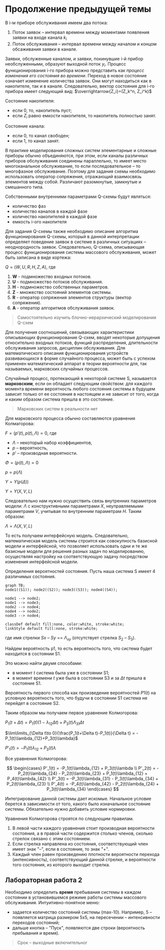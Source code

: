 # Продолжение предыдущей темы

В i-м приборе обслуживания имеем два потока:

1) Поток заявок – интервал времени между моментами появления заявки на входе канала $k_i$
2) Поток обслуживания – интервал времени между началом и концом обсаживания заявки в канале.

Заявки, обслуженные каналом, и заявки, покинувшие i-й прибор необслуженными, образуют выходной поток $y_i$. Процесс функционирования i-го прибора можно представить как *процесс изменения его состояния во времени*. Переход в новое состояние означает изменение количества заявок. Они могут находиться как в накопителе, так и в канале. Следовательно, вектор состояния для i-го прибора имеет следующий вид: $\overrightarrow{Z_i}=(Z_k^n, Z_i^k)$ 

Состояние накопителя: 

- если 0, то, накопитель пуст;
- если $Z_i$ равно емкости накопителя, то накопитель полностью занят. 

Состояние канала:

- если 0, то канал свободен;
- если 1, то канал занят. 

В практике моделирования сложных систем элементарные и сложные приборы обычно объединяются, при этом, если каналы различных приборов обслуживания соединены параллельно, то имеет место многоканальное обслуживание, то если последовательное – то многофазное обслуживание. Поэтому для задания схемы необходимо использовать оператор сопряжения, отражающий взаимосвязь элементов между собой. Различают разомкнутые, замкнутые и смешанного типа.

Собственными внутренними параметрами Q-схемы будут являться:

- количество фаз
- количество каналов в каждой фазе
- количество накопителей в каждой фазе
- емкость i-ого накопителя

Для задания Q-схемы также необходимо описание алгоритма функционирования Q-схемы, который в данной интерпретации определяет поведение заявок в системе в различных ситуациях – неоднородность заявок. Следовательно, Q-схема, описывающая процесс функционирования системы массового обслуживания, может быть записана в виде кортежа:

$Q = (W, U, R, H, Z, A)$, где 

1. **W** - подмножество входных потоков.
2. **U** - подмножество потоков обслуживания.
3. **H** - подмножество собственных параметров. 
4. **Z** - множество состояний элементов системы.
5. **R** - оператор сопряжения элементов структуры (вектор сопряжения).
6. **A** - оператор алгоритмов обслуживания заявок.

> Самостоятельно изучить блочно-иерархический моделирования Q-схем



Для получения соотношений, связывающих характеристики описывающих функционирование Q-схем, вводят некоторые допущения относительно входных потоков, функций распределения, длительности обслуживания запросов, дисциплин обслуживания. Для математического описания функционирования устройств развивающихся в форме случайного процесса,  может быть с успехом применен математический аппарат в теории вероятности для, так называемых, марковских случайных процессов. 

Случайный процесс, протекающий в некоторой системе S, называется **марковским**, если он обладает следующим свойством: для каждого момента времени вероятность любого состояния системы в будущем зависит только от ее состояния в настоящем и не зависит от того, когда и каким образом система пришла в это состояние.

> Марковских систем в реальности нет

Для марковского процесса обычно составляются уравнения Колмагорова:

$F = (p'(t),p(t),\Lambda) = 0$, где

- $\Lambda$ – некоторый набор коэффициентов,
- $p$ – вероятность,
- $p'$ – производная вероятности.

$\Phi = (p(t), \Lambda) = 0$

$p=p(\Lambda)$

$Y=Y(p(\Delta))$

$Y = Y(X, V, L)$

Следовательно нам нужно осуществить связь внутренних параметров модели: $\Lambda$ с конструктивными параметрами $X$, неуправляемыми параметрами $V$, учитывая по внутренним параметрам $H$. Таким образом:

$\Lambda = \Lambda(X, V, L)$

То есть получаем интерфейсную модель. Следовательно, математическая модель системы строится как совокупность базисной модели и интерфейсной, что позволяет использовать одни и те же базисные модели для решения разных задач по моделированию, осуществляя настройку на соответствующую задачу посредством изменения интерфейсной модели.

Определения вероятностей состояния. Пусть наша система S имеет 4 различимых состояния.

```mermaid
graph TB;
node1((S1)); node2((S2)); node3((S3)); node4((S4));

node1 --> node2;
node1 --> node3;
node2 --> node4;
node4 --> node2;
node3 --> node4;

classDef default fill:none, color:white, stroke:white;
linkStyle default fill:none, stroke:white;
```

где имя стрелки $Sx$ – $Sy$ == $\Lambda_{xy}$ (отсутствует стрелка $S_2$ – $S_3$).

Найдем вероятность p1, то есть вероятность того, что система будет находится в состоянии S1.

Это можно найти двумя способами:

- в момент $t$ система была уже в состоянии S1;
- в момент времени $t$ уже была в состоянии S3 и за $\Delta t$ пришла в состояние S1.

Вероятность первого способа как произведение вероятностей $P1(t)$ на  условную вероятность того, что будучи в состоянии S1 система не перейдет в состояние S2.

Таким образом мы получаем первое уравнение Колмогорова:

$P_1(t+\Delta t) = P_1(t)(1-\lambda_{12}\Delta t)+P_3(t)\Lambda_{31}\Delta t$

$\lim\limits_{\Delta t\to 0}{\frac{P_1(t+\Delta t)-P_1(t)}{\Delta t} = -P_1(t)\lambda_{12}+P_3(t)\lambda}$

$P'_1(t) = -P_1(t)\lambda_{12}+P_3(t)\lambda$

Все уравнения Колмогорова:

$$
\begin{cases}
P'_1(t) = -P_1(t)\lambda_{12} + P_3(t)\lambda \\
P'_2(t) = -P_2(t)\lambda_{24} - P_2(t)\lambda_{23} + P_1(t)\lambda_{12} + P_4(t)\lambda_{42} \\
P'_3(t) = -P_3(t)\lambda_{31} - P_3(t)\lambda_{34} + P_2(t)\lambda_{23} \\
P'_4(t) = -P_4(t)\lambda_{42} - P_2(t)\lambda_{24} + P_3(t)\lambda_{34}
\end{cases}
$$

Интегрирование данной системы дает искомые. Начальное условие берется в зависимости от того, какого было изначальное состояние системы. Обязательно нужно добавить условие нормировки.

Уравнения Колмогорова строятся по следующим правилам.

1. В левой части каждого уравнения стоит производная вероятности  состояния, а в правой части содержится столько членов, сколько стрелок  связано с этим состоянием.
2. Если стрелка направлена из состояния, соответствующий член имеет знак "–", если в состояние, то знак "+".
3. Каждый член равен произведению плотности вероятности перехода (интенсивность), соответствующий данной стрелке, и вероятности того состояния, из которого выходит стрелка.



## Лабораторная работа 2

Необходимо определить **время** пребывания системы в каждом состоянии в установившемся режиме работы системы массового обслуживания. Интуитивно-понятное меню:

- задается количество состояний системы (max-10). Например, 5 – появляется матрица размером  5x5, на пересечении – интенсивности переходов состояний;
- дальше кнопка – "Пуск", появляются две строки (вероятность пребывания и время).

> Срок – выходные включительноr